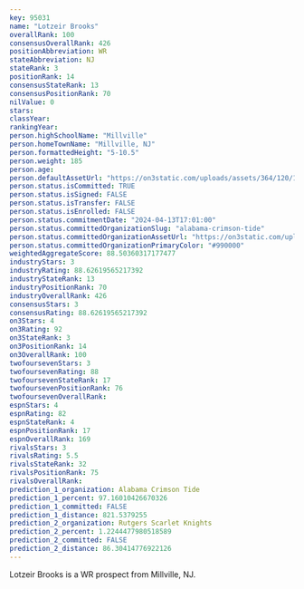 ```yaml
---
key: 95031
name: "Lotzeir Brooks"
overallRank: 100
consensusOverallRank: 426
positionAbbreviation: WR
stateAbbreviation: NJ
stateRank: 3
positionRank: 14
consensusStateRank: 13
consensusPositionRank: 70
nilValue: 0
stars: 
classYear: 
rankingYear: 
person.highSchoolName: "Millville"
person.homeTownName: "Millville, NJ"
person.formattedHeight: "5-10.5"
person.weight: 185
person.age: 
person.defaultAssetUrl: "https://on3static.com/uploads/assets/364/120/120364.png"
person.status.isCommitted: TRUE
person.status.isSigned: FALSE
person.status.isTransfer: FALSE
person.status.isEnrolled: FALSE
person.status.commitmentDate: "2024-04-13T17:01:00"
person.status.committedOrganizationSlug: "alabama-crimson-tide"
person.status.committedOrganizationAssetUrl: "https://on3static.com/uploads/assets/728/149/149728.svg"
person.status.committedOrganizationPrimaryColor: "#990000"
weightedAggregateScore: 88.50360317177477
industryStars: 3
industryRating: 88.62619565217392
industryStateRank: 13
industryPositionRank: 70
industryOverallRank: 426
consensusStars: 3
consensusRating: 88.62619565217392
on3Stars: 4
on3Rating: 92
on3StateRank: 3
on3PositionRank: 14
on3OverallRank: 100
twofoursevenStars: 3
twofoursevenRating: 88
twofoursevenStateRank: 17
twofoursevenPositionRank: 76
twofoursevenOverallRank: 
espnStars: 4
espnRating: 82
espnStateRank: 4
espnPositionRank: 17
espnOverallRank: 169
rivalsStars: 3
rivalsRating: 5.5
rivalsStateRank: 32
rivalsPositionRank: 75
rivalsOverallRank: 
prediction_1_organization: Alabama Crimson Tide
prediction_1_percent: 97.16010426670326
prediction_1_committed: FALSE
prediction_1_distance: 821.5379255
prediction_2_organization: Rutgers Scarlet Knights
prediction_2_percent: 1.2244477980518589
prediction_2_committed: FALSE
prediction_2_distance: 86.30414776922126
---
```

Lotzeir Brooks is a WR prospect from Millville, NJ.